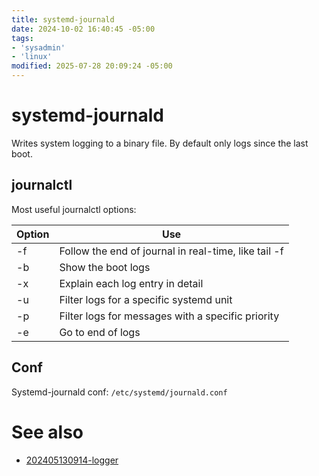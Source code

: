 ```yaml
---
title: systemd-journald
date: 2024-10-02 16:40:45 -05:00
tags:
- 'sysadmin'
- 'linux'
modified: 2025-07-28 20:09:24 -05:00
---
```


# systemd-journald

Writes system logging to a binary file. By default only logs since the last boot.

## journalctl

Most useful journalctl options:

| Option | Use                                                  |
| ------ | ---------------------------------------------------- |
| -f     | Follow the end of journal in real-time, like tail -f |
| -b     | Show the boot logs                                   |
| -x     | Explain each log entry in detail                     |
| -u     | Filter logs for a specific systemd unit              |
| -p     | Filter logs for messages with a specific priority    |
| -e     | Go to end of logs                                    |

## Conf

Systemd-journald conf: `/etc/systemd/journald.conf`

# See also

* [202405130914-logger](202405130914-logger.md)
